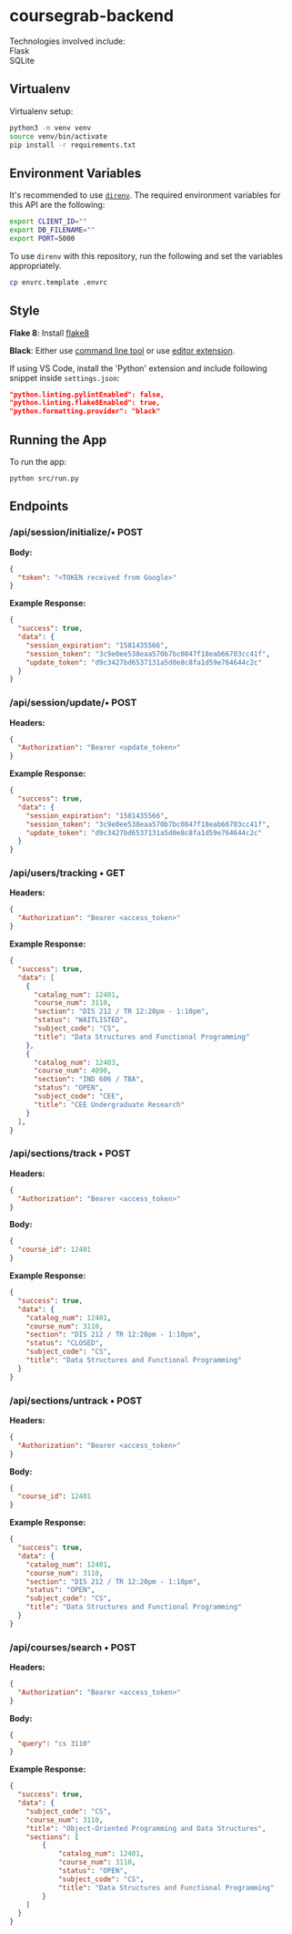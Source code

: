 # coursegrab-backend

Technologies involved include:  
Flask  
SQLite

## Virtualenv

Virtualenv setup:

```bash
python3 -m venv venv
source venv/bin/activate
pip install -r requirements.txt
```

## Environment Variables
It's recommended to use [`direnv`](https://direnv.net).
The required environment variables for this API are the following:
```bash
export CLIENT_ID=""
export DB_FILENAME=""
export PORT=5000
```

To use `direnv` with this repository, run the following and set the variables appropriately.

```bash
cp envrc.template .envrc
```

## Style
**Flake 8**: Install [flake8](http://flake8.pycqa.org/en/latest/)

**Black**: Either use [command line tool](https://black.readthedocs.io/en/stable/installation_and_usage.html) or use [editor extension](https://black.readthedocs.io/en/stable/editor_integration.html). 

If using VS Code, install the 'Python' extension and include following snippet inside `settings.json`:
```  json
"python.linting.pylintEnabled": false,
"python.linting.flake8Enabled": true,
"python.formatting.provider": "black"
```

## Running the App
To run the app:

```
python src/run.py
```

## Endpoints
### /api/session/initialize/• POST
**Body:**
```json
{
  "token": "<TOKEN received from Google>"
}
```
**Example Response:**
```json
{
  "success": true,
  "data": {
    "session_expiration": "1581435566",
    "session_token": "3c9e0ee538eaa570b7bc0847f18eab66703cc41f",
    "update_token": "d9c3427bd6537131a5d0e8c8fa1d59e764644c2c"
  }
}
```

### /api/session/update/• POST
**Headers:**
```json
{
  "Authorization": "Bearer <update_token>"
}
```
**Example Response:**
```json
{
  "success": true,
  "data": {
    "session_expiration": "1581435566",
    "session_token": "3c9e0ee538eaa570b7bc0847f18eab66703cc41f",
    "update_token": "d9c3427bd6537131a5d0e8c8fa1d59e764644c2c"
  }
}
```

### /api/users/tracking • GET
**Headers:**
```json
{
  "Authorization": "Bearer <access_token>"
}
```
**Example Response:**
```json
{
  "success": true,
  "data": [
    {
      "catalog_num": 12401,
      "course_num": 3110,
      "section": "DIS 212 / TR 12:20pm - 1:10pm",
      "status": "WAITLISTED",
      "subject_code": "CS",
      "title": "Data Structures and Functional Programming"
    },
    {
      "catalog_num": 12403,
      "course_num": 4090,
      "section": "IND 606 / TBA",
      "status": "OPEN",
      "subject_code": "CEE",
      "title": "CEE Undergraduate Research"
    }
  ],
}
```

### /api/sections/track • POST
**Headers:**
```json
{
  "Authorization": "Bearer <access_token>"
}
```
**Body:**
```json
{
  "course_id": 12401
}
```
**Example Response:**
```json
{
  "success": true,
  "data": {
    "catalog_num": 12401,
    "course_num": 3110,
    "section": "DIS 212 / TR 12:20pm - 1:10pm",
    "status": "CLOSED",
    "subject_code": "CS",
    "title": "Data Structures and Functional Programming"
  }
}
```

### /api/sections/untrack • POST
**Headers:**
```json
{
  "Authorization": "Bearer <access_token>"
}
```
**Body:**
```json
{
  "course_id": 12401
}
```
**Example Response:**
```json
{
  "success": true,
  "data": {
    "catalog_num": 12401,
    "course_num": 3110,
    "section": "DIS 212 / TR 12:20pm - 1:10pm",
    "status": "OPEN",
    "subject_code": "CS",
    "title": "Data Structures and Functional Programming"
  }
}
```

### /api/courses/search • POST
**Headers:**
```json
{
  "Authorization": "Bearer <access_token>"
}
```
**Body:**
```json
{
  "query": "cs 3110"
}
```
**Example Response:**
```json
{
  "success": true,
  "data": {
    "subject_code": "CS",
    "course_num": 3110,
    "title": "Object-Oriented Programming and Data Structures",
    "sections": [
        {
            "catalog_num": 12401,
            "course_num": 3110,
            "status": "OPEN",
            "subject_code": "CS",
            "title": "Data Structures and Functional Programming"
        }
    ]
  }
}
```
